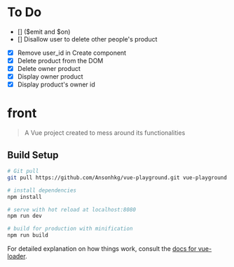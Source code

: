 # To Do
- [] ($emit and $on)
- [] Disallow user to delete other people's product
- [x] Remove user_id in Create component
- [x] Delete product from the DOM
- [x] Delete owner product
- [x] Display owner product
- [x] Display product's owner id

# front

> A Vue project created to mess around its functionalities

## Build Setup

``` bash
# Git pull
git pull https://github.com/Ansonhkg/vue-playground.git vue-playground

# install dependencies
npm install

# serve with hot reload at localhost:8080
npm run dev

# build for production with minification
npm run build
```

For detailed explanation on how things work, consult the [docs for vue-loader](http://vuejs.github.io/vue-loader).
